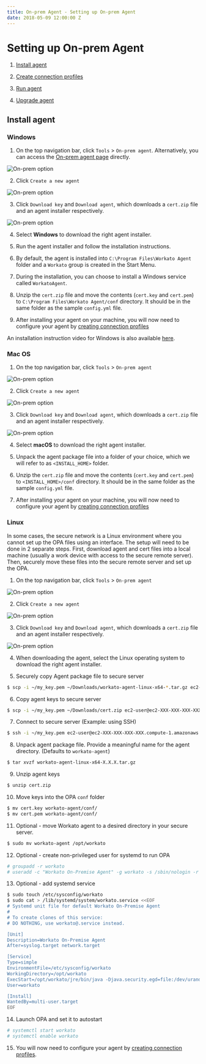 ```yaml
---
title: On-prem Agent - Setting up On-prem Agent
date: 2018-05-09 12:00:00 Z
---
```


# Setting up On-prem Agent

1) [Install agent](#install-agent)

2) [Create connection profiles](/on-prem/agents/profile.md)

3) [Run agent](/on-prem/agents/run.md)

4) [Upgrade agent](/on-prem/agents/upgrade.md)

## Install agent
### Windows
1) On the top navigation bar, click `Tools` > `On-prem agent`. Alternatively, you can access the [On-prem agent page](https://www.workato.com/secure_agents) directly.

![On-prem option](/assets/images/on-prem/navigate-to-opa.gif)

2) Click `Create a new agent`

![On-prem option](/assets/images/on-prem/create-opa.png)

3) Click `Download key` and `Download agent`, which downloads a `cert.zip` file and an agent installer respectively.

![On-prem option](/assets/images/on-prem/download-key-and-agent.png)

4) Select **Windows** to download the right agent installer.

5) Run the agent installer and follow the installation instructions.

6) By default, the agent is installed into `C:\Program Files\Workato Agent` folder and a `Workato` group is created in the Start Menu.

7) During the installation, you can choose to install a Windows service called `WorkatoAgent`.

8) Unzip the `cert.zip` file and move the contents (`cert.key` and `cert.pem`) to `C:\Program Files\Workato Agent/conf` directory. It should be in the same folder as the sample `config.yml` file.

9) After installing your agent on your machine, you will now need to configure your agent by [creating connection profiles](/on-prem/agents/profile.md)

An installation instruction video for Windows is also available [here](https://www.youtube.com/watch?v=Pu3GCk7OY6Q&feature=youtu.be).

### Mac OS
1) On the top navigation bar, click `Tools` > `On-prem agent`

![On-prem option](/assets/images/on-prem/navigate-to-opa.gif)

2) Click `Create a new agent`

![On-prem option](/assets/images/on-prem/create-opa.png)

3) Click `Download key` and `Download agent`, which downloads a `cert.zip` file and an agent installer respectively.

![On-prem option](/assets/images/on-prem/download-key-and-agent.png)

4) Select **macOS** to download the right agent installer.

5) Unpack the agent package file into a folder of your choice, which we will refer to as `<INSTALL_HOME>` folder.

6) Unzip the `cert.zip` file and move the contents (`cert.key` and `cert.pem`) to `<INSTALL_HOME>/conf` directory. It should be in the same folder as the sample `config.yml` file.

7) After installing your agent on your machine, you will now need to configure your agent by [creating connection profiles](/on-prem/agents/profile.md)

### Linux
In some cases, the secure network is a Linux environment where you cannot set up the OPA files using an interface. The setup will need to be done in 2 separate steps. First, download agent and cert files into a local machine (usually a work device with access to the secure remote server). Then, securely move these files into the secure remote server and set up the OPA.

1) On the top navigation bar, click `Tools` > `On-prem agent`

![On-prem option](/assets/images/on-prem/navigate-to-opa.gif)

2) Click `Create a new agent`

![On-prem option](/assets/images/on-prem/create-opa.png)

3) Click `Download key` and `Download agent`, which downloads a `cert.zip` file and an agent installer respectively.

![On-prem option](/assets/images/on-prem/download-key-and-agent.png)

4) When downloading the agent, select the Linux operating system to download the right agent installer.

5) Securely copy Agent package file to secure server
```bash
$ scp -i ~/my_key.pem ~/Downloads/workato-agent-linux-x64-*.tar.gz ec2-user@ec2-XXX-XXX-XXX-XXX.compute-1.amazonaws.com:~/
```

6) Copy agent keys to secure server
```bash
$ scp -i ~/my_key.pem ~/Downloads/cert.zip ec2-user@ec2-XXX-XXX-XXX-XXX.compute-1.amazonaws.com:~/
```

7) Connect to secure server (Example: using SSH)
```bash
$ ssh -i ~/my_key.pem ec2-user@ec2-XXX-XXX-XXX-XXX.compute-1.amazonaws.com
```

8) Unpack agent package file. Provide a meaningful name for the agent directory. (Defaults to `workato-agent`)
```bash
$ tar xvzf workato-agent-linux-x64-X.X.X.tar.gz
```

9) Unzip agent keys
```bash
$ unzip cert.zip
```

10) Move keys into the OPA `conf` folder
```bash
$ mv cert.key workato-agent/conf/
$ mv cert.pem workato-agent/conf/
```

11) Optional - move Workato agent to a desired directory in your secure server.
```bash
$ sudo mv workato-agent /opt/workato
```

12) Optional - create non-privileged user for systemd to run OPA

```bash
# groupadd -r workato
# useradd -c "Workato On-Premise Agent" -g workato -s /sbin/nologin -r -d /opt/workato workato
```

13) Optional - add systemd service
```bash
$ sudo touch /etc/sysconfig/workato
$ sudo cat > /lib/systemd/system/workato.service <<EOF
# Systemd unit file for default Workato On-Premise Agent
#
# To create clones of this service:
# DO NOTHING, use workato@.service instead.

[Unit]
Description=Workato On-Premise Agent
After=syslog.target network.target

[Service]
Type=simple
EnvironmentFile=/etc/sysconfig/workato
WorkingDirectory=/opt/workato
ExecStart=/opt/workato/jre/bin/java -Djava.security.egd=file:/dev/urandom -cp "/opt/workato/lib/*" com.workato.agent.Main
User=workato

[Install]
WantedBy=multi-user.target
EOF
```

14) Launch OPA and set it to autostart
```bash
# systemctl start workato
# systemctl enable workato
```

15) You will now need to configure your agent by [creating connection profiles](/on-prem/agents/profile.md).
